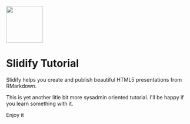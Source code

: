 <img src="http://goyoambrosio.com/SlidifyTutorial/assets/img/goyologo.png" width=100px>

# Slidify Tutorial

Slidify helps you create and publish beautiful HTML5 presentations from RMarkdown.

This is yet another litle bit more sysadmin oriented tutorial. I'll be happy if you learn something with it.

Enjoy it
